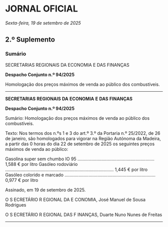 # JORNAL OFICIAL

###### Sexta-feira, 19 de setembro de 2025

## **2.º Suplemento**

### **Sumário**

SECRETARIAS REGIONAIS DA ECONOMIA E DAS FINANÇAS

**Despacho Conjunto n.º 94/2025**

Homologação dos preços máximos de venda ao público dos combustíveis.




---

**SECRETARIAS** **REGIONAIS** **DA** **ECONOMIA** **E** **DAS** **FINANÇAS**


**Despacho Conjunto n.º 94/2025**


Sumário:
Homologação dos preços máximos de venda ao público dos combustíveis.

Texto:
Nos termos dos n.ºs 1 e 3 do art.º 3.º da Portaria n.º 25/2022, de 26 de janeiro, são homologados para vigorar na Região
Autónoma da Madeira, a partir das 0 horas do dia 22 de setembro de 2025 os seguintes preços máximos de venda ao público:


Gasolina super sem chumbo IO 95 ............................................................. 1,588 € por litro
Gasóleo rodoviário ...................................................................................... 1,445 € por litro
Gasóleo colorido e marcado ........................................................................ 0,977 € por litro

Assinado, em 19 de setembro de 2025.

O S ECRETÁRIO R EGIONAL DA E CONOMIA, José Manuel de Sousa Rodrigues

O S ECRETÁRIO R EGIONAL DAS F INANÇAS, Duarte Nuno Nunes de Freitas




---
